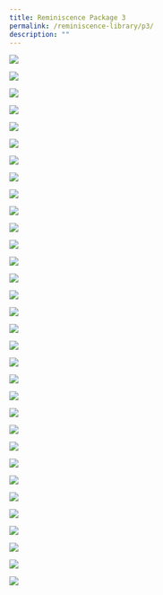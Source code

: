 ```yaml
---
title: Reminiscence Package 3
permalink: /reminiscence-library/p3/
description: ""
---
```



![](/images/reminiscence-library/R3/Slide1.png)

![](/images/reminiscence-library/R3/Slide2.jpg)

![](/images/reminiscence-library/R3/Slide3.png)

![](/images/reminiscence-library/R3/Slide4.jpg)

![](/images/reminiscence-library/R3/Slide5.jpg)

![](/images/reminiscence-library/R3/Slide6.jpg)

![](/images/reminiscence-library/R3/Slide7.jpg)

![](/images/reminiscence-library/R3/Slide8.jpg)

![](/images/reminiscence-library/R3/Slide9.jpg)

![](/images/reminiscence-library/R3/Slide10.jpg)

![](/images/reminiscence-library/R3/Slide11.jpg)

![](/images/reminiscence-library/R3/Slide12.jpg)

![](/images/reminiscence-library/R3/Slide13.jpg)

![](/images/reminiscence-library/R3/Slide14.jpg)

![](/images/reminiscence-library/R3/Slide15.jpg)

![](/images/reminiscence-library/R3/Slide16.jpg)

![](/images/reminiscence-library/R3/Slide17.jpg)

![](/images/reminiscence-library/R3/Slide18.jpg)

![](/images/reminiscence-library/R3/Slide19.jpg)

![](/images/reminiscence-library/R3/Slide20.jpg)

![](/images/reminiscence-library/R3/Slide21.jpg)

![](/images/reminiscence-library/R3/Slide22.jpg)

![](/images/reminiscence-library/R3/Slide23.jpg)

![](/images/reminiscence-library/R3/Slide24.jpg)

![](/images/reminiscence-library/R3/Slide25.jpg)

![](/images/reminiscence-library/R3/Slide26.jpg)

![](/images/reminiscence-library/R3/Slide27.jpg)

![](/images/reminiscence-library/R3/Slide28.jpg)

![](/images/reminiscence-library/R3/Slide29.jpg)

![](/images/reminiscence-library/R3/Slide30.jpg)

![](/images/reminiscence-library/R3/Slide32.jpg)

![](/images/reminiscence-library/R3/Slide33.jpg)